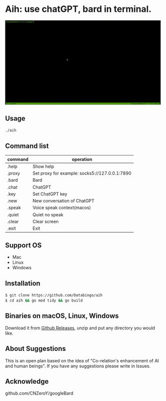 # Aih: use chatGPT, bard in terminal. 

![screenshot](aih.gif)

## Usage
```bash
./aih
```
## Command list
|command   | operation|
|----------|----------|
|.help      | Show help|
|.proxy     | Set proxy for example: socks5://127.0.0.1:7890|
|.bard      | Bard|
|.chat      | ChatGPT|
|.key       | Set ChatGPT key|
|.new       | New conversation of ChatGPT|
|.speak     | Voice speak context(macos)|
|.quiet     | Quiet no speak |
|.clear     | Clear screen|
|.exit      | Exit|


## Support OS
- Mac
- Linux
- Windows

## Installation
```bash
$ git clone https://github.com/Databingo/aih
$ cd aih && go mod tidy && go build 
```
## Binaries on macOS, Linux, Windows
Download it from [Github Releases](https://github.com/Databingo/aih/releases), unzip and put any directory you would like.

## About Suggestions
This is an open plan based on the idea of "Co-relation's enhancement of AI and human beings".
If you have any suggestions please write in Issues.

## Acknowledge
github.com/CNZeroY/googleBard

